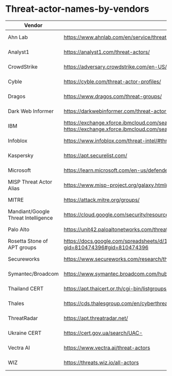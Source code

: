 # Threat-actor-names-by-vendors

| Vendor | Link | Date |
| ------ | ---- | ---- |
| Ahn Lab | https://www.ahnlab.com/en/service/threat-actor-naming | 2025-08-26 |
| Analyst1 | https://analyst1.com/threat-actors/ | 2025-08-11 |
| CrowdStrike | https://adversary.crowdstrike.com/en-US/ AND https://www.crowdstrike.com/adversaries/ | 2025-01-30 |
| Cyble | https://cyble.com/threat-actor-profiles/ | 2025-08-11 |
| Dragos | https://www.dragos.com/threat-groups/ | 2025-01-30 |
| Dark Web Informer | https://darkwebinformer.com/threat-actor-database/ | 2025-08-12 |
| IBM | https://exchange.xforce.ibmcloud.com/search/ITG AND https://exchange.xforce.ibmcloud.com/search/hive | 2025-01-30 |
| Infoblox | https://www.infoblox.com/threat-intel/#threat-actors | 2025-01-30 |
| Kaspersky | https://apt.securelist.com/ | 2025-01-30 |
| Microsoft | https://learn.microsoft.com/en-us/defender-xdr/microsoft-threat-actor-naming  | 2025-01-30 |
| MISP Threat Actor Alias | https://www.misp-project.org/galaxy.html#_threat_actor | 2025-08-25 |
| MITRE | https://attack.mitre.org/groups/ | 2025-01-30 |
| Mandiant/Google Threat Intelligence | https://cloud.google.com/security/resources/insights/apt-groups?hl=en | 2025-01-30 |
| Palo Alto | https://unit42.paloaltonetworks.com/threat-actor-groups-tracked-by-palo-alto-networks-unit-42/ | 2025-01-30 |
| Rosetta Stone of APT groups | https://docs.google.com/spreadsheets/d/1H9_xaxQHpWaa4O_Son4Gx0YOIzlcBWMsdvePFX68EKU/edit?gid=810474396#gid=810474396 | 2025-01-30 |
| Secureworks | https://www.secureworks.com/research/threat-profiles | 2025-01-30 |
| Symantec/Broadcom | https://www.symantec.broadcom.com/hubfs/Symantec_Ransomware_Threat_Landscape_2024.pdf | 2025-01-30 |
| Thailand CERT | https://apt.thaicert.or.th/cgi-bin/listgroups.cgi | 2025-01-30 |
| Thales | https://cds.thalesgroup.com/en/cyberthreat/attacks-page | 2025-01-30 |
| ThreatRadar | https://apt.threatradar.net/ | 2025-05-27 |
| Ukraine CERT | https://cert.gov.ua/search/UAC- | 2025-01-30 |
| Vectra AI | https://www.vectra.ai/threat-actors | 2025-01-30 |
| WIZ | https://threats.wiz.io/all-actors | 2025-01-30 |


